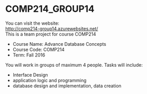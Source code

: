 # COMP214_GROUP14 <br />
You can visit the website: <br />
http://comp214-group14.azurewebsites.net/ <br />
This is a team project for course COMP214 <br />
<ul>
<li>
Course Name: Advance Database Concepts
</li>
<li>
Course Code: COMP214
</li>
<li>
Term: Fall 2016</li></ul><p>
You will work in groups of maximum 4 people. Tasks will include:</p>
<ul>

<li>
Interface Design</li>
<li>
application logic and programming</li>
<li>
database design and implementation, data creation</li>

<ul>
